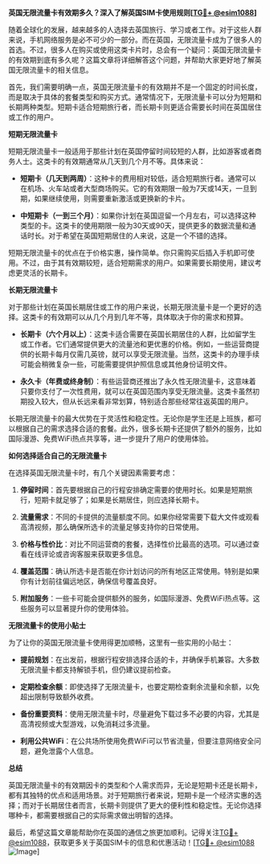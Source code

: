 **英国无限流量卡有效期多久？深入了解英国SIM卡使用规则[[TG💪+ @esim1088](https://t.me/s/esim1088)]**

随着全球化的发展，越来越多的人选择去英国旅行、学习或者工作。对于这些人群来说，手机网络服务是必不可少的一部分。而在英国，无限流量卡成为了很多人的首选。不过，很多人在购买或使用这类卡片时，总会有一个疑问：英国无限流量卡的有效期到底有多久呢？这篇文章将详细解答这个问题，并帮助大家更好地了解英国无限流量卡的相关信息。

首先，我们需要明确一点，英国无限流量卡的有效期并不是一个固定的时间长度，而是取决于具体的套餐类型和购买方式。通常情况下，无限流量卡可以分为短期和长期两种类型。短期卡适合短期旅行者，而长期卡则更适合需要长时间在英国居住或工作的用户。

**短期无限流量卡**

短期无限流量卡一般适用于那些计划在英国停留时间较短的人群，比如游客或者商务人士。这类卡的有效期通常从几天到几个月不等。具体来说：

- **短期卡（几天到两周）**：这种卡的费用相对较低，适合短期旅行者。通常可以在机场、火车站或者大型商场购买。它的有效期限一般为7天或14天，一旦到期，如果继续使用，则需要重新激活或更换新的卡片。
  
- **中短期卡（一到三个月）**：如果你计划在英国逗留一个月左右，可以选择这种类型的卡。这类卡的使用期限一般为30天或90天，提供更多的数据流量和通话时长。对于希望在英国短期居住的人来说，这是一个不错的选择。

短期无限流量卡的优点在于价格实惠，操作简单。你只需购买后插入手机即可使用。不过，由于其有效期较短，适合短期需求的用户。如果需要长期使用，建议考虑更灵活的长期卡。

**长期无限流量卡**

对于那些计划在英国长期居住或工作的用户来说，长期无限流量卡是一个更好的选择。这类卡的有效期可以从几个月到几年不等，具体取决于你的需求和预算。

- **长期卡（六个月以上）**：这类卡适合需要在英国长期居住的人群，比如留学生或工作者。它们通常提供更大的流量池和更优惠的价格。例如，一些运营商提供的长期卡每月仅需几英镑，就可以享受无限流量。当然，这类卡的办理手续可能会稍微复杂一些，可能需要提供护照信息或其他身份证明文件。

- **永久卡（年费或终身制）**：有些运营商还推出了永久性无限流量卡，这意味着只要你支付了一次性费用，就可以在英国范围内享受无限流量。这类卡虽然初期投入较大，但从长远来看非常划算，特别适合那些经常往返英国的用户。

长期无限流量卡的最大优势在于灵活性和稳定性。无论你是学生还是上班族，都可以根据自己的需求选择合适的套餐。此外，很多长期卡还提供了额外的服务，比如国际漫游、免费WiFi热点共享等，进一步提升了用户的使用体验。

**如何选择适合自己的无限流量卡**

在选择英国无限流量卡时，有几个关键因素需要考虑：

1. **停留时间**：首先要根据自己的行程安排确定需要的使用时长。如果是短期旅行，短期卡就足够了；如果是长期居住，则应选择长期卡。
   
2. **流量需求**：不同的卡提供的流量额度不同。如果你经常需要下载大文件或观看高清视频，那么确保所选卡的流量足够支持你的日常使用。
   
3. **价格与性价比**：对比不同运营商的套餐，选择性价比最高的选项。可以通过查看在线评论或咨询客服来获取更多信息。
   
4. **覆盖范围**：确认所选卡是否能在你计划访问的所有地区正常使用。特别是如果你有计划前往偏远地区，确保信号覆盖良好。

5. **附加服务**：一些卡可能会提供额外的服务，如国际漫游、免费WiFi热点等。这些服务可以显著提升你的使用体验。

**无限流量卡的使用小贴士**

为了让你的英国无限流量卡使用得更加顺畅，这里有一些实用的小贴士：

- **提前规划**：在出发前，根据行程安排选择合适的卡，并确保手机兼容。大多数无限流量卡都支持解锁手机，但仍建议提前检查。

- **定期检查余额**：即使选择了无限流量卡，也要定期检查剩余流量和余额，以免超出限制导致额外收费。

- **备份重要资料**：使用无限流量卡时，尽量避免下载过多不必要的内容，尤其是高清视频或大型游戏，以免消耗过多流量。

- **利用公共WiFi**：在公共场所使用免费WiFi可以节省流量，但要注意网络安全问题，避免泄露个人信息。

**总结**

英国无限流量卡的有效期因卡的类型和个人需求而异，无论是短期卡还是长期卡，都有其独特的优点和适用场景。对于短期旅行者来说，短期卡是一个经济实惠的选择；而对于长期居住者而言，长期卡则提供了更大的便利性和稳定性。无论你选择哪种卡，都需要根据自己的实际需求做出明智的选择。

最后，希望这篇文章能帮助你在英国的通信之旅更加顺利。记得关注[TG💪+ @esim1088](https://t.me/s/esim1088)，获取更多关于英国SIM卡的信息和优惠活动！[[TG💪+ @esim1088](https://t.me/s/esim1088) ![Image](https://i.postimg.cc/4NQfJmqS/Snipaste-2025-05-13-00-14-12.png)]